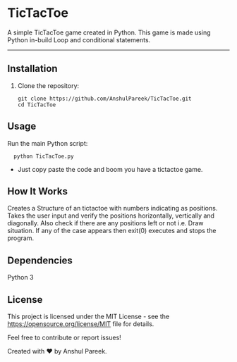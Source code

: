 # TicTacToe

A simple TicTacToe game created in Python. This game is made using Python in-build Loop and conditional statements.

---

## Installation

1. Clone the repository:
   ```
   git clone https://github.com/AnshulPareek/TicTacToe.git
   cd TicTacToe
   ```
   
## Usage

Run the main Python script:

      python TicTacToe.py
- Just copy paste the code and boom you have a tictactoe game.


## How It Works
Creates a Structure of an tictactoe with numbers indicating as positions.
Takes the user input and verify the positions horizontally, vertically and diagonally.
Also check if there are any positions left or not i.e. Draw situation.
If any of the case appears then exit(0) executes and stops the program.

## Dependencies
Python 3


## License
This project is licensed under the MIT License - see the https://opensource.org/license/MIT file for details.



Feel free to contribute or report issues!

Created with ❤️ by Anshul Pareek.
